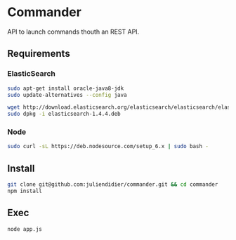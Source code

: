 # Commander

API to launch commands thouth an REST API.

## Requirements

### ElasticSearch

```bash
sudo apt-get install oracle-java8-jdk
sudo update-alternatives --config java

wget http://download.elasticsearch.org/elasticsearch/elasticsearch/elasticsearch-1.4.4.deb
sudo dpkg -i elasticsearch-1.4.4.deb
```

### Node

```bash
sudo curl -sL https://deb.nodesource.com/setup_6.x | sudo bash -
```

## Install

```bash
git clone git@github.com:juliendidier/commander.git && cd commander
npm install
```

## Exec

```bash
node app.js
```
